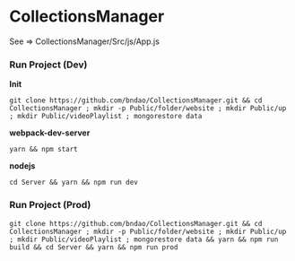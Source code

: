 # CollectionsManager
See => CollectionsManager/Src/js/App.js

### Run Project (Dev)

**Init**

`git clone https://github.com/bndao/CollectionsManager.git && cd CollectionsManager ; mkdir -p Public/folder/website ; mkdir Public/up ; mkdir Public/videoPlaylist ; mongorestore data`

**webpack-dev-server**

`yarn && npm start`

**nodejs**

`cd Server && yarn && npm run dev`

### Run Project (Prod)

`git clone https://github.com/bndao/CollectionsManager.git && cd CollectionsManager ; mkdir -p Public/folder/website ; mkdir Public/up ; mkdir Public/videoPlaylist ; mongorestore data && yarn && npm run build && cd Server && yarn && npm run prod`

